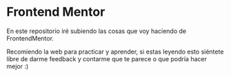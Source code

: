 # Frontend Mentor

En este repositorio iré subiendo las cosas que voy haciendo de FrontendMentor.

Recomiendo la web para practicar y aprender, si estas leyendo esto siéntete libre de darme feedback y contarme que te parece o que podría hacer mejor :)
